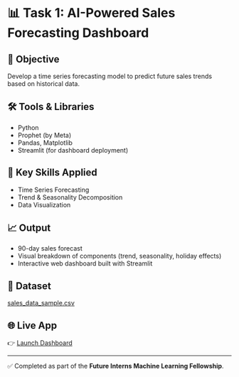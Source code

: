# 📊 Task 1: AI-Powered Sales Forecasting Dashboard

## 🎯 Objective
Develop a time series forecasting model to predict future sales trends based on historical data.

## 🛠 Tools & Libraries
- Python
- Prophet (by Meta)
- Pandas, Matplotlib
- Streamlit (for dashboard deployment)

## 🧠 Key Skills Applied
- Time Series Forecasting
- Trend & Seasonality Decomposition
- Data Visualization

## 📈 Output
- 90-day sales forecast
- Visual breakdown of components (trend, seasonality, holiday effects)
- Interactive web dashboard built with Streamlit

## 📂 Dataset
[sales_data_sample.csv](./data/sales_data_sample.csv)

## 🌐 Live App
👉 [Launch Dashboard](https://anupam1707-salesdash.streamlit.app/)

---

✅ Completed as part of the **Future Interns Machine Learning Fellowship**.